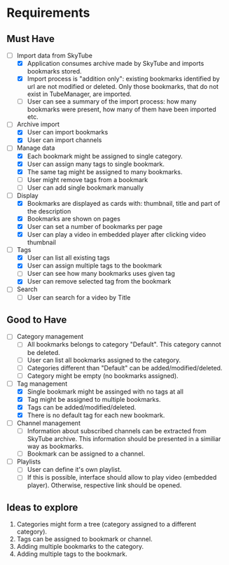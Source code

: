 # Requirements

## Must Have

- [ ] Import data from SkyTube
   - [x] Application consumes archive made by SkyTube and imports bookmarks stored.
   - [x] Import process is "addition only": existing bookmarks identified by url are not modified or deleted. Only those bookmarks, that do not exist in TubeManager, are imported.
   - [ ] User can see a summary of the import process: how many bookmarks were present, how many of them have been imported etc.
- [ ] Archive import
   - [x] User can import bookmarks
   - [x] User can import channels
- [ ] Manage data
   - [x] Each bookmark might be assigned to single category.
   - [x] User can assign many tags to single bookmark.
   - [x] The same tag might be assigned to many bookmarks.
   - [ ] User might remove tags from a bookmark
   - [ ] User can add single bookmark manually
- [ ] Display
   - [x] Bookmarks are displayed as cards with: thumbnail, title and part of the description
   - [x] Bookmarks are shown on pages
   - [x] User can set a number of bookmarks per page
   - [x] User can play a video in embedded player after clicking video thumbnail
- [ ] Tags
  - [x] User can list all existing tags
  - [x] User can assign multiple tags to the bookmark
  - [ ] User can see how many bookmarks uses given tag
  - [x] User can remove selected tag from the bookmark
- [ ] Search
  - [ ] User can search for a video by Title

## Good to Have

- [ ] Category management
   - [ ] All bookmarks belongs to category "Default". This category cannot be deleted.
   - [ ] User can list all bookmarks assigned to the category.
   - [ ] Categories different than "Default" can be added/modified/deleted.
   - [ ] Category might be empty (no bookmarks assigned).
- [ ] Tag management
   - [x] Single bookmark might be assinged with no tags at all
   - [x] Tag might be assigned to multiple bookmarks.
   - [x] Tags can be added/modified/deleted.
   - [x] There is no default tag for each new bookmark.
- [ ] Channel management
   - [ ] Information about subscribed channels can be extracted from SkyTube archive. This information should be presented in a similiar way as bookmarks.
   - [ ] Bookmark can be assigned to a channel.
- [ ] Playlists
   - [ ] User can define it's own playlist.
   - [ ] If this is possible, interface should allow to play video (embedded player). Otherwise, respective link should be opened.

## Ideas to explore

1. Categories might form a tree (category assigned to a different category).
2. Tags can be assigned to bookmark or channel.
3. Adding multiple bookmarks to the category.
4. Adding multiple tags to the bookmark.
